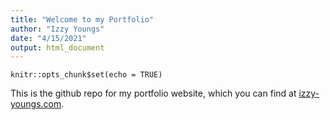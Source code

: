 ```yaml
---
title: "Welcome to my Portfolio"
author: "Izzy Youngs"
date: "4/15/2021"
output: html_document
---
```


```{r setup, include=FALSE}
knitr::opts_chunk$set(echo = TRUE)
```

This is the github repo for my portfolio website, which you can find at [izzy-youngs.com](https://izzy-youngs.com). 